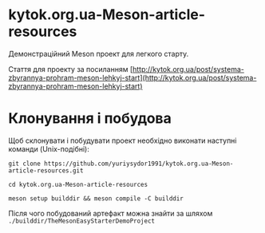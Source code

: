# kytok.org.ua-Meson-article-resources

Демонстраційний Meson проект для легкого старту. 

Стаття для проекту за посиланням [http://kytok.org.ua/post/systema-zbyrannya-prohram-meson-lehkyj-start](http://kytok.org.ua/post/systema-zbyrannya-prohram-meson-lehkyj-start)

# Клонування і побудова

Щоб склонувати і побудувати проект необхідно виконати наступні команди (Unix-подібні):

```
git clone https://github.com/yuriysydor1991/kytok.org.ua-Meson-article-resources.git

cd kytok.org.ua-Meson-article-resources

meson setup builddir && meson compile -C builddir
```

Після чого побудований артефакт можна знайти за шляхом `./builddir/TheMesonEasyStarterDemoProject`
